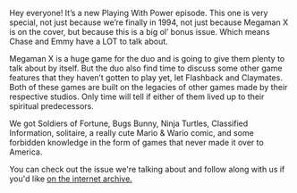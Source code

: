 Hey everyone! It’s a new Playing With Power episode. This one is very special, not just because we’re finally in 1994, not just because Megaman X is on the cover, but because this is a big ol’ bonus issue. Which means Chase and Emmy have a LOT to talk about.

Megaman X is a huge game for the duo and is going to give them plenty to talk about by itself. But the duo also find time to discuss some other game features that they haven’t gotten to play yet, let Flashback and Claymates. Both of these games are built on the legacies of other games made by their respective studios. Only time will tell if either of them lived up to their spiritual predecessors.

We got Soldiers of Fortune, Bugs Bunny, Ninja Turtles, Classified Information, solitaire, a really cute Mario & Wario comic, and some forbidden knowledge in the form of games that never made it over to America.

You can check out the issue we're talking about and follow along with us if you'd like [on the internet archive.](https://archive.org/details/NintendoPower1988-2004/Nintendo%20Power%20Issue%20056%20%28January%201994%29/mode/2up)
